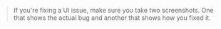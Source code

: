 > If you're fixing a UI issue, make sure you take two screenshots. One that shows the actual bug and another that shows
> how you fixed it.